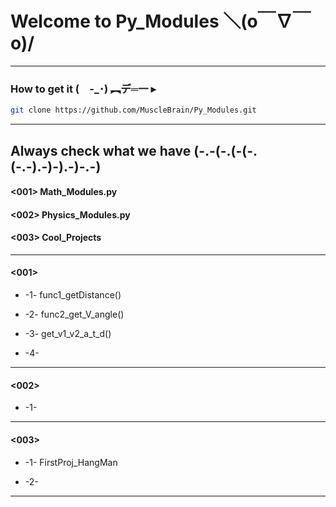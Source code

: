# Welcome to Py_Modules   ＼(o￣∇￣o)/
------------------------------------------------------
### How to get it   (　-_･) ︻デ═一  ▸

```bash
git clone https://github.com/MuscleBrain/Py_Modules.git
```
------------------------------------------------------
## Always check what we have   (-.-(-.(-(-.(-.-).-)-).-)-.-)


#### <001> Math_Modules.py

#### <002> Physics_Modules.py

#### <003> Cool_Projects

-------------------------------------------------------
#### <001>


* -1- func1_getDistance()

* -2- func2_get_V_angle()

* -3- get_v1_v2_a_t_d()

* -4- 

-------------------------------------------------------
#### <002>


* -1-

-------------------------------------------------------
#### <003>


* -1- FirstProj_HangMan

* -2-

------------------------------------------------------








